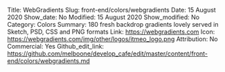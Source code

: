 Title: WebGradients
Slug: front-end/colors/webgradients
Date: 15 August 2020
Show_date: No
Modified: 15 August 2020
Show_modified: No
Category: Colors
Summary: 180 fresh backdrop gradients lovely served in Sketch, PSD, CSS and PNG formats
Link: https://webgradients.com
Icon: https://webgradients.com/img/other/logos/itmeo_logo.png
Attribution: No
Commercial: Yes
Github_edit_link: https://github.com/melboone/develop_cafe/edit/master/content/front-end/colors/webgradients.md